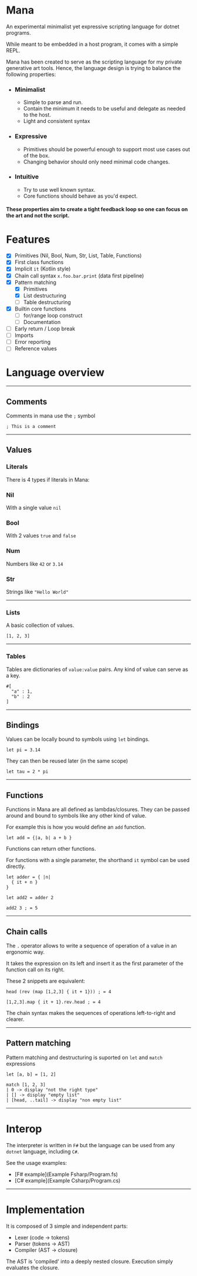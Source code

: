 # Mana

An experimental minimalist yet expressive scripting language for dotnet programs.

While meant to be embedded in a host program, it comes with a simple REPL.

Mana has been created to serve as the scripting language for my private generative art tools.
Hence, the language design is trying to balance the following properties:

- ### Minimalist
  - Simple to parse and run.
  - Contain the minimum it needs to be useful and delegate as needed to the host.
  - Light and consistent syntax
- ### Expressive
  - Primitives should be powerful enough to support most use cases out of the box.
  - Changing behavior should only need minimal code changes.
- ### Intuitive
  - Try to use well known syntax.
  - Core functions should behave as you'd expect.

#### These properties aim to create a tight feedback loop so one can focus on the art and not the script.

# Features

- [x] Primitives (Nil, Bool, Num, Str, List, Table, Functions)
- [x] First class functions
- [x] Implicit `it` (Kotlin style)
- [x] Chain call syntax `x.foo.bar.print` (data first pipeline)
- [x] Pattern matching
  - [x] Primitives
  - [x] List destructuring
  - [ ] Table destructuring
- [x] Builtin core functions
  - [ ] for/range loop construct
  - [ ] Documentation
- [ ] Early return / Loop break
- [ ] Imports
- [ ] Error reporting
- [ ] Reference values

# Language overview

---

## Comments

Comments in mana use the `;` symbol

`; This is a comment`


---

## Values

### Literals

There is 4 types if literals in Mana:

### Nil
With a single value `nil`
### Bool
With 2 values `true` and `false`
### Num
Numbers like `42` or `3.14`
### Str
Strings like `"Hello World"`

---

### Lists

A basic collection of values.

```
[1, 2, 3]
```

---

### Tables

Tables are dictionaries of `value:value` pairs. Any kind of value can serve as a key.

```
#[
  "a" : 1,
  "b" : 2
]
```

---

## Bindings

Values can be locally bound to symbols using `let` bindings.

```
let pi = 3.14
```

They can then be reused later (in the same scope)

```
let tau = 2 * pi
```

---

## Functions

Functions in Mana are all defined as lambdas/closures.
They can be passed around and bound to symbols like any other kind of value.

For example this is how you would define an `add` function.

```
let add = {|a, b| a + b } 
```

Functions can return other functions.

For functions with a single parameter, the shorthand `it` symbol can be used directly.

```
let adder = { |n|
  { it + n } 
}

let add2 = adder 2

add2 3 ; = 5
```

---

## Chain calls

The `.` operator allows to write a sequence of operation of a value in an ergonomic way.

It takes the expression on its left and insert it as the first parameter of the function call on its right.

These 2 snippets are equivalent:

```
head (rev (map [1,2,3] { it + 1})) ; = 4
```
```
[1,2,3].map { it + 1}.rev.head ; = 4
```

The chain syntax makes the sequences of operations left-to-right and clearer.

---

## Pattern matching

Pattern matching and destructuring is suported on `let` and `match` expressions

```
let [a, b] = [1, 2]

match [1, 2, 3]
| 0 -> display "not the right type"
| [] -> display "empty list"
| [head, ..tail] -> display "non empty list"

```

---

# Interop

The interpreter is written in `F#` but the language can be used from any `dotnet` language, including `C#`.

See the usage examples:
- [F# example](Example Fsharp/Program.fs)
- [C# example](Example Csharp/Program.cs)

---

# Implementation

It is composed of 3 simple and independent parts:
- Lexer (code -> tokens)
- Parser (tokens -> AST)
- Compiler (AST -> closure)

The AST is 'compiled' into a deeply nested closure. Execution simply evaluates the closure.